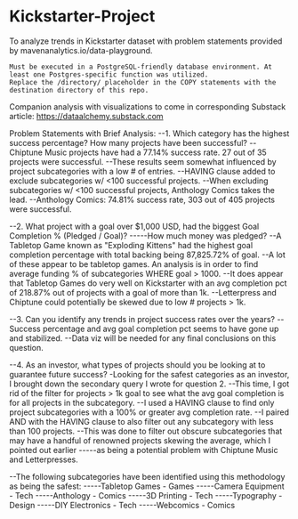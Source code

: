 # Kickstarter-Project
To analyze trends in Kickstarter dataset with problem statements provided by mavenanalytics.io/data-playground.

    Must be executed in a PostgreSQL-friendly database environment. At least one Postgres-specific function was utilized.
    Replace the /directory/ placeholder in the COPY statements with the destination directory of this repo.

Companion analysis with visualizations to come in corresponding Substack article: https://dataalchemy.substack.com

Problem Statements with Brief Analysis:
--1. Which category has the highest success percentage? How many projects have been successful?
--Chiptune Music projects have had a 77.14% success rate. 27 out of 35 projects were successful.
--These results seem somewhat influenced by project subcategories with a low # of entries.
--HAVING clause added to exclude subcategories w/ <100 successful projects.
--When excluding subcategories w/ <100 successful projects, Anthology Comics takes the lead.
--Anthology Comics: 74.81% success rate, 303 out of 405 projects were successful.

--2. What project with a goal over $1,000 USD, had the biggest Goal Completion % (Pledged / Goal)? 
-----How much money was pledged?
--A Tabletop Game known as "Exploding Kittens" had the highest goal completion percentage with total backing being 87,825.72% of goal.
--A lot of these appear to be tabletop games. An analysis is in order to find average funding % of subcategories WHERE goal > 1000.
--It does appear that Tabletop Games do very well on Kickstarter with an avg completion pct of 218.87% out of projects with a goal of more than 1k.
--Letterpress and Chiptune could potentially be skewed due to low # projects > 1k.

--3. Can you identify any trends in project success rates over the years?
--Success percentage and avg goal completion pct seems to have gone up and stabilized. 
--Data viz will be needed for any final conclusions on this question.

--4. As an investor, what types of projects should you be looking at to guarantee future success?
-Looking for the safest categories as an investor, I brought down the secondary query I wrote for question 2.
--This time, I got rid of the filter for projects > 1k goal to see what the avg goal completion is for all projects in the subcategory.
--I used a HAVING clause to find only project subcategories with a 100% or greater avg completion rate.
--I paired AND with the HAVING clause to also filter out any subcategory with less than 100 projects.
--This was done to filter out obscure subcategories that may have a handful of renowned projects skewing the average, which I pointed out earlier
-----as being a potential problem with Chiptune Music and Letterpresses.

--The following subcategories have been identified using this methodology as being the safest:
-----Tabletop Games - Games
-----Camera Equipment - Tech
-----Anthology - Comics
-----3D Printing - Tech
-----Typography - Design
-----DIY Electronics - Tech
-----Webcomics - Comics
